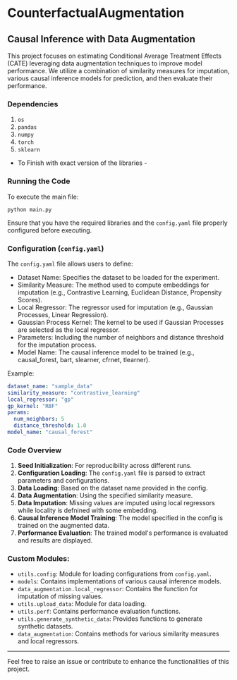 # CounterfactualAugmentation


## Causal Inference with Data Augmentation

This project focuses on estimating Conditional Average Treatment Effects (CATE) leveraging data augmentation techniques to improve model performance. We utilize a combination of similarity measures for imputation, various causal inference models for prediction, and then evaluate their performance.

### Dependencies

1. `os`
2. `pandas`
3. `numpy`
4. `torch`
5. `sklearn`
- To Finish with exact version of the libraries -

### Running the Code

To execute the main file:

```
python main.py
```

Ensure that you have the required libraries and the `config.yaml` file properly configured before executing.

### Configuration (`config.yaml`)

The `config.yaml` file allows users to define:

- Dataset Name: Specifies the dataset to be loaded for the experiment.
- Similarity Measure: The method used to compute embeddings for imputation (e.g., Contrastive Learning, Euclidean Distance, Propensity Scores).
- Local Regressor: The regressor used for imputation (e.g., Gaussian Processes, Linear Regression).
- Gaussian Process Kernel: The kernel to be used if Gaussian Processes are selected as the local regressor.
- Parameters: Including the number of neighbors and distance threshold for the imputation process.
- Model Name: The causal inference model to be trained (e.g., causal_forest, bart, slearner, cfrnet, tlearner).

Example:

```yaml
dataset_name: "sample_data"
similarity_measure: "contrastive_learning"
local_regressor: "gp"
gp_kernel: "RBF"
params:
  num_neighbors: 5
  distance_threshold: 1.0
model_name: "causal_forest"
```

### Code Overview

1. **Seed Initialization**: For reproducibility across different runs.
2. **Configuration Loading**: The `config.yaml` file is parsed to extract parameters and configurations.
3. **Data Loading**: Based on the dataset name provided in the config.
4. **Data Augmentation**: Using the specified similarity measure.
5. **Data Imputation**: Missing values are imputed using local regressors while locality is defnined with some embedding.
6. **Causal Inference Model Training**: The model specified in the config is trained on the augmented data.
7. **Performance Evaluation**: The trained model's performance is evaluated and results are displayed.

### Custom Modules:

- `utils.config`: Module for loading configurations from `config.yaml`.
- `models`: Contains implementations of various causal inference models.
- `data_augmentation.local_regressor`: Contains the function for imputation of missing values.
- `utils.upload_data`: Module for data loading.
- `utils.perf`: Contains performance evaluation functions.
- `utils.generate_synthetic_data`: Provides functions to generate synthetic datasets.
- `data_augmentation`: Contains methods for various similarity measures and local regressors.

---

Feel free to raise an issue or contribute to enhance the functionalities of this project.